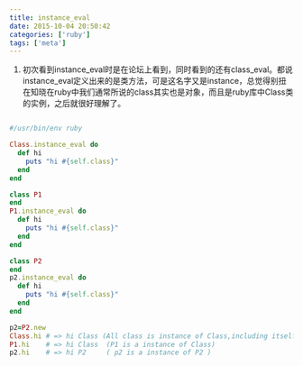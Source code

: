 ```yaml
---
title: instance_eval
date: 2015-10-04 20:50:42
categories: ['ruby']
tags: ['meta']
---
```


1. 初次看到instance_eval时是在论坛上看到，同时看到的还有class_eval。都说instance_eval定义出来的是类方法，可是这名字又是instance，总觉得别扭
  在知晓在ruby中我们通常所说的class其实也是对象，而且是ruby库中Class类的实例，之后就很好理解了。

```ruby

#/usr/bin/env ruby

Class.instance_eval do
  def hi
    puts "hi #{self.class}"
  end
end

class P1
end
P1.instance_eval do
  def hi
    puts "hi #{self.class}"
  end
end

class P2
end
p2.instance_eval do
  def hi
    puts "hi #{self.class}"
  end
end

p2=P2.new
Class.hi # => hi Class (All class is instance of Class,including itself)
P1.hi    # => hi Class  (P1 is a instance of Class)
p2.hi    # => hi P2     ( p2 is a instance of P2 )
```
